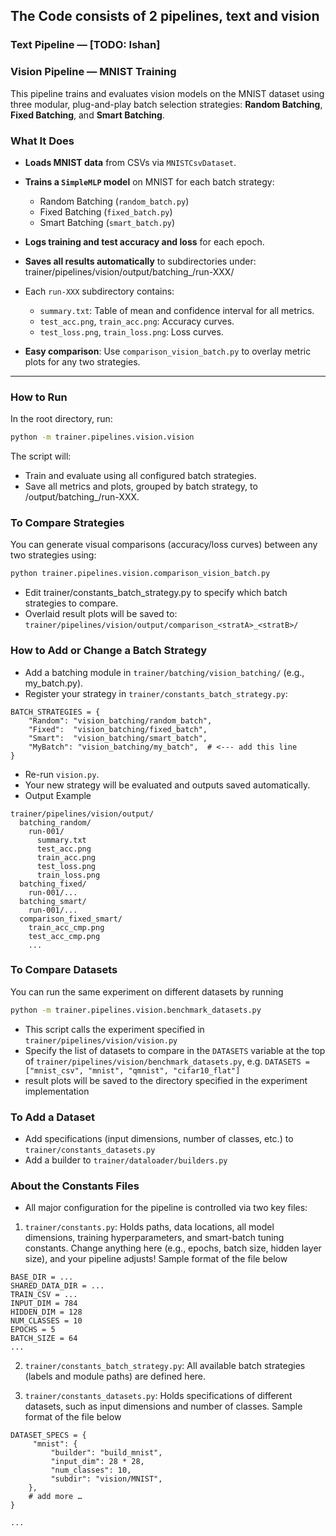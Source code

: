 ## The Code consists of 2 pipelines, text and vision

### Text Pipeline — [TODO: Ishan]

### Vision Pipeline — MNIST Training

This pipeline trains and evaluates vision models on the MNIST dataset using three modular, plug-and-play batch selection strategies: **Random Batching**, **Fixed Batching**, and **Smart Batching**.

### What It Does

- **Loads MNIST data** from CSVs via `MNISTCsvDataset`.
- **Trains a `SimpleMLP` model** on MNIST for each batch strategy:
  - Random Batching (`random_batch.py`)
  - Fixed Batching  (`fixed_batch.py`)
  - Smart Batching  (`smart_batch.py`)
- **Logs training and test accuracy and loss** for each epoch.
- **Saves all results automatically** to subdirectories under:
trainer/pipelines/vision/output/batching_<strategy>/run-XXX/

- Each `run-XXX` subdirectory contains:
  - `summary.txt`: Table of mean and confidence interval for all metrics.
  - `test_acc.png`, `train_acc.png`: Accuracy curves.
  - `test_loss.png`, `train_loss.png`: Loss curves.

- **Easy comparison**: Use `comparison_vision_batch.py` to overlay metric plots for any two strategies.

---

### How to Run

In the root directory, run:
```bash
python -m trainer.pipelines.vision.vision
```
The script will:
- Train and evaluate using all configured batch strategies.
- Save all metrics and plots, grouped by batch strategy, to /output/batching_<strategy>/run-XXX.

### To Compare Strategies
You can generate visual comparisons (accuracy/loss curves) between any two strategies using:
```bash
python trainer.pipelines.vision.comparison_vision_batch.py
```
- Edit trainer/constants_batch_strategy.py to specify which batch strategies to compare.
- Overlaid result plots will be saved to:
`trainer/pipelines/vision/output/comparison_<stratA>_<stratB>/`

### How to Add or Change a Batch Strategy
- Add a batching module in `trainer/batching/vision_batching/` (e.g., my_batch.py).
- Register your strategy in `trainer/constants_batch_strategy.py`:
```
BATCH_STRATEGIES = {
    "Random": "vision_batching/random_batch",
    "Fixed":  "vision_batching/fixed_batch",
    "Smart":  "vision_batching/smart_batch",
    "MyBatch": "vision_batching/my_batch",  # <--- add this line
}
```
- Re-run `vision.py`. 
- Your new strategy will be evaluated and outputs saved automatically.
- Output Example
```
trainer/pipelines/vision/output/
  batching_random/
    run-001/
      summary.txt
      test_acc.png
      train_acc.png
      test_loss.png
      train_loss.png
  batching_fixed/
    run-001/...
  batching_smart/
    run-001/...
  comparison_fixed_smart/
    train_acc_cmp.png
    test_acc_cmp.png
    ...
```

### To Compare Datasets

You can run the same experiment on different datasets by running
```bash
python -m trainer.pipelines.vision.benchmark_datasets.py
```
- This script calls the experiment specified in `trainer/pipelines/vision/vision.py`
- Specify the list of datasets to compare in the `DATASETS` variable at the top of `trainer/pipelines/vision/benchmark_datasets.py`, e.g. `DATASETS = ["mnist_csv", "mnist", "qmnist", "cifar10_flat"]`
- result plots will be saved to the directory specified in the experiment implementation

### To Add a Dataset

- Add specifications (input dimensions, number of classes, etc.) to `trainer/constants_datasets.py`
- Add a builder to `trainer/dataloader/builders.py`


### About the Constants Files

- All major configuration for the pipeline is controlled via two key files:

1. `trainer/constants.py`: Holds paths, data locations, all model dimensions, training hyperparameters, and smart-batch tuning constants.
Change anything here (e.g., epochs, batch size, hidden layer size), and your pipeline adjusts! Sample format of the file below
```
BASE_DIR = ...
SHARED_DATA_DIR = ...
TRAIN_CSV = ...
INPUT_DIM = 784
HIDDEN_DIM = 128
NUM_CLASSES = 10
EPOCHS = 5
BATCH_SIZE = 64
... 
```
2. `trainer/constants_batch_strategy.py`: All available batch strategies (labels and module paths) are defined here.

3. `trainer/constants_datasets.py`: Holds specifications of different datasets, such as input dimensions and number of classes. Sample format of the file below
```
DATASET_SPECS = {
     "mnist": {
         "builder": "build_mnist",
         "input_dim": 28 * 28,
         "num_classes": 10,
         "subdir": "vision/MNIST",
    },
    # add more …
}

... 
```
